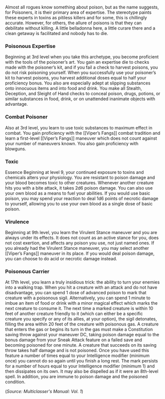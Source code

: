 Almost all rogues know something about poison, but as the name suggests, for Poisoners, it is their primary area of expertise. The stereotype paints these experts in toxins as pitiless killers and for some, this is chillingly accurate. However, for others, the allure of poisons is that they can debilitate without killing. A little belladonna here, a little curare there and a clean getaway is facilitated and nobody has to die. 

### Poisonous Expertise 
Beginning at 3rd level when you take this archetype, you become proficient with the tools of the poisoner’s art. You gain an expertise die to checks made with the poisoner’s kit, and if you fail a check to harvest poisons, you do not risk poisoning yourself. When you successfully use your poisoner’s kit to harvest poisons, you harvest additional doses equal to half your proficiency bonus. 
You also are especially adept at slipping substances onto innocuous items and into food and drink. You make all Stealth, Deception, and Sleight of Hand checks to conceal poison, drugs, potions, or similar substances in food, drink, or on unattended inanimate objects with advantage. 

### Combat Poisoner 
Also at 3rd level, you learn to use toxic substances to maximum effect in combat. You gain proficiency with the [[Viper’s Fangs]] combat tradition and learn a first-level [[Viper’s Fangs]] maneuver which does not count against your number of maneuvers known. You also gain proficiency with blowguns. 

### Toxic 
Essence Beginning at level 9, your continued exposure to toxins and chemicals alters your physiology. You are resistant to poison damage and your blood becomes toxic to other creatures. Whenever another creature hits you with a bite attack, it takes 2d6 poison damage. 
You can also use your own blood as a means to fuel your abilities. If you would use basic poison, you may spend your reaction to deal 1d6 points of necrotic damage to yourself, allowing you to use your own blood as a single dose of basic poison.

### Virulence 
Beginning at 9th level, you learn the Virulent Stance maneuver and you are always under its effects. It does not count as an active stance for you, does not cost exertion, and affects any poison you use, not just named ones. If you already had the Virulent Stance maneuver, you may select another [[Viper’s Fangs]] maneuver in its place. If you would deal poison damage, you can choose to do acid or necrotic damage instead.

### Poisonous Carrier
At 17th level, you learn a truly insidious trick: the ability to turn your enemies into a walking trap.
When you hit a creature with an attack and do not have disadvantage, you can spend 1 dose of advanced poison to mark that creature with a poisonous sigil. Alternatively, you can spend 1 minute to imbue an item of food or drink with a minor magical effect which marks the next creature to consume it. The next time a marked creature is within 10 feet of another creature friendly to it (which can either be a specific creature you specify or any of its allies, at your option), the sigil detonates, filling the area within 20 feet of the creature with poisonous gas. A creature that enters the gas or begins its turn in the gas must make a Constitution saving throw against your maneuver DC, taking poison damage equal to the bonus damage from your Sneak Attack feature on a failed save and becoming poisoned for one minute. A creature that succeeds on its saving throw takes half damage and is not poisoned. Once you have used this feature a number of times equal to your Intelligence modifier (minimum once) you cannot do so again until you finish a long rest. The mark persists for a number of hours equal to your Intelligence modifier (minimum 1) and then dissipates on its own. It may also be dispelled as if it were an 8th-level spell. 
In addition, you are immune to poison damage and the poisoned condition.

(*Source: Multiclasser's Manual: Vol. 1*)